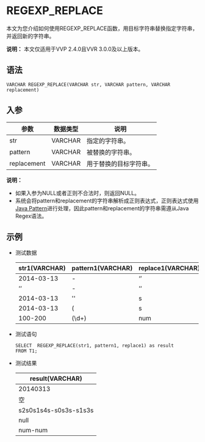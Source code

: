 # REGEXP\_REPLACE

本文为您介绍如何使用REGEXP\_REPLACE函数，用目标字符串替换指定字符串，并返回新的字符串。

**说明：** 本文仅适用于VVP 2.4.0且VVR 3.0.0及以上版本。

## 语法

```
VARCHAR REGEXP_REPLACE(VARCHAR str, VARCHAR pattern, VARCHAR replacement)
```

## 入参

|参数|数据类型|说明|
|--|----|--|
|str|VARCHAR|指定的字符串。|
|pattern|VARCHAR|被替换的字符串。|
|replacement|VARCHAR|用于替换的目标字符串。|

**说明：**

-   如果入参为NULL或者正则不合法时，则返回NULL。
-   系统会将pattern和replacement的字符串解析成正则表达式，正则表达式使用[Java Pattern](https://docs.oracle.com/javase/7/docs/api/java/util/regex/Pattern.html)进行处理，因此pattern和replacement的字符串需遵从Java Regex语法。

## 示例

-   测试数据

    |str1\(VARCHAR\)|pattern1\(VARCHAR\)|replace1\(VARCHAR\)|
    |---------------|-------------------|-------------------|
    |2014-03-13|-|‘’|
    |‘‘|-|‘‘|
    |2014-03-13|''|s|
    |2014-03-13|\(|s|
    |100-200|\(\\d+\)|num|

-   测试语句

    ```
    SELECT  REGEXP_REPLACE(str1, pattern1, replace1) as result
    FROM T1;
    ```

-   测试结果

    |result\(VARCHAR\)|
    |-----------------|
    |20140313|
    |空|
    |s2s0s1s4s-s0s3s-s1s3s|
    |null|
    |num-num|


